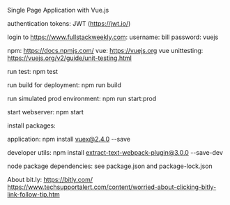 Single Page Application with Vue.js

authentication tokens: JWT (https://jwt.io/)

login to  https://www.fullstackweekly.com:
username: bill
password: vuejs

npm: https://docs.npmjs.com/
vue: https://vuejs.org
vue unittesting: https://vuejs.org/v2/guide/unit-testing.html

run test:
npm test

run build for deployment:
npm run build

run simulated prod environment:
npm run start:prod

start webserver: npm start

install packages:

application:
npm install vuex@2.4.0 --save

developer utils:
npm install extract-text-webpack-plugin@3.0.0 --save-dev

node package dependencies:
see package.json and package-lock.json

About bit.ly: https://bitly.com/
https://www.techsupportalert.com/content/worried-about-clicking-bitly-link-follow-tip.htm
